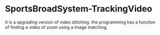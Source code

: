 # SportsBroadSystem-TrackingVideo
It is a upgrading version of video stitching. the programming has a function of finding a video of zoom using a image matching.
